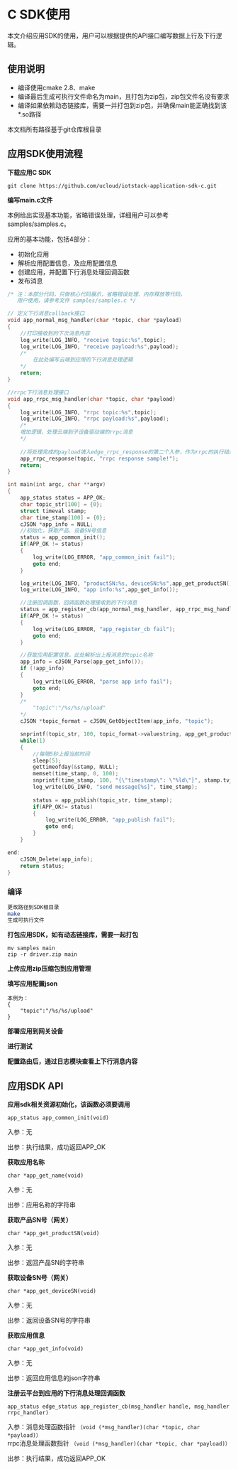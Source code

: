 # C SDK使用

本文介绍应用SDK的使用，用户可以根据提供的API接口编写数据上行及下行逻辑。

## 使用说明

* 编译使用cmake 2.8、make
* 编译最后生成可执行文件命名为main，且打包为zip包，zip包文件名没有要求
* 编译如果依赖动态链接库，需要一并打包到zip包，并确保main能正确找到该*.so路径

本文档所有路径基于git仓库根目录
## 应用SDK使用流程

**下载应用C SDK**
```
git clone https://github.com/ucloud/iotstack-application-sdk-c.git
```
**编写main.c文件**

本例给出实现基本功能，省略错误处理，详细用户可以参考samples/samples.c。

应用的基本功能，包括4部分：

* 初始化应用
* 解析应用配置信息，及应用配置信息
* 创建应用，并配置下行消息处理回调函数
* 发布消息

```c
/* 注：本部分代码，只做核心代码展示，省略错误处理、内存释放等代码，
   用户使用，请参考文件 samples/samples.c */

// 定义下行消息callback接口
void app_normal_msg_handler(char *topic, char *payload)
{
    //打印接收到的下次消息内容
    log_write(LOG_INFO, "receive topic:%s",topic);
    log_write(LOG_INFO, "receive payload:%s",payload);
    /*
    	在此处编写云端到应用的下行消息处理逻辑
    */
    return;
}

//rrpc下行消息处理接口
void app_rrpc_msg_handler(char *topic, char *payload)
{
    log_write(LOG_INFO, "rrpc topic:%s",topic);
    log_write(LOG_INFO, "rrpc payload:%s",payload);
    /*
    增加逻辑，处理云端到子设备驱动端的rrpc消息
    */
	
    //将处理完成的payload填入edge_rrpc_response的第二个入参，作为rrpc的执行结果返回云端
    app_rrpc_response(topic, "rrpc response sample!");
    return;
}

int main(int argc, char **argv)
{
    app_status status = APP_OK;    
    char topic_str[100] = {0};    
    struct timeval stamp;
    char time_stamp[100] = {0};
    cJSON *app_info = NULL;
    //初始化，获取产品、设备SN号信息
    status = app_common_init();
    if(APP_OK != status)
    {
        log_write(LOG_ERROR, "app_common_init fail");
        goto end;
    }

    log_write(LOG_INFO, "productSN:%s, deviceSN:%s",app_get_productSN(),app_get_deviceSN());
    log_write(LOG_INFO, "app info:%s",app_get_info());

    //注册回调函数，回调函数处理接收到的下行消息
    status = app_register_cb(app_normal_msg_handler, app_rrpc_msg_handler);
    if(APP_OK != status)
    {
        log_write(LOG_ERROR, "app_register_cb fail");
        goto end;
    }

    //获取应用配置信息，此处解析出上报消息的topic名称
    app_info = cJSON_Parse(app_get_info());
    if (!app_info) 
    {
        log_write(LOG_ERROR, "parse app info fail");
        goto end;
    }
    /*
        "topic":"/%s/%s/upload"
    */
    cJSON *topic_format = cJSON_GetObjectItem(app_info, "topic");

    snprintf(topic_str, 100, topic_format->valuestring, app_get_productSN(), app_get_deviceSN());
    while(1)
    {    
        //每隔5秒上报当前时间
        sleep(5);
        gettimeofday(&stamp, NULL);
        memset(time_stamp, 0, 100);
        snprintf(time_stamp, 100, "{\"timestamp\": \"%ld\"}", stamp.tv_sec);
        log_write(LOG_INFO, "send message[%s]", time_stamp);
        
        status = app_publish(topic_str, time_stamp);
        if(APP_OK!= status)
        {
            log_write(LOG_ERROR, "app_publish fail");
            goto end;
        }
    }

end:    
    cJSON_Delete(app_info);
    return status;
}
```

### 编译

```bash
更改路径到SDK根目录
make
生成可执行文件
```

**打包应用SDK，如有动态链接库，需要一起打包**

```
mv samples main
zip -r driver.zip main
```

**上传应用zip压缩包到应用管理**

**填写应用配置json**
```
本例为：
{
    "topic":"/%s/%s/upload"
}
```

**部署应用到网关设备**

**进行测试**

**配置路由后，通过日志模块查看上下行消息内容**


## 应用SDK API
**应用sdk相关资源初始化，该函数必须要调用**

```
app_status app_common_init(void)
```
入参：无


出参：执行结果，成功返回APP_OK

**获取应用名称**

```
char *app_get_name(void)
```
入参：无


出参：应用名称的字符串

**获取产品SN号（网关）**

```
char *app_get_productSN(void)
```
入参：无


出参：返回产品SN的字符串

**获取设备SN号（网关）**

```
char *app_get_deviceSN(void)
```
入参：无


出参：返回设备SN号的字符串

**获取应用信息**

```
char *app_get_info(void)
```

入参：无


出参：返回应用信息的json字符串

**注册云平台到应用的下行消息处理回调函数**


```
app_status edge_status app_register_cb(msg_handler handle, msg_handler rrpc_handler)

```

入参：消息处理函数指针 `（void (*msg_handler)(char *topic, char *payload)）` </br>
      rrpc消息处理函数指针 `（void (*msg_handler)(char *topic, char *payload)）`                   


出参：执行结果，成功返回APP_OK
